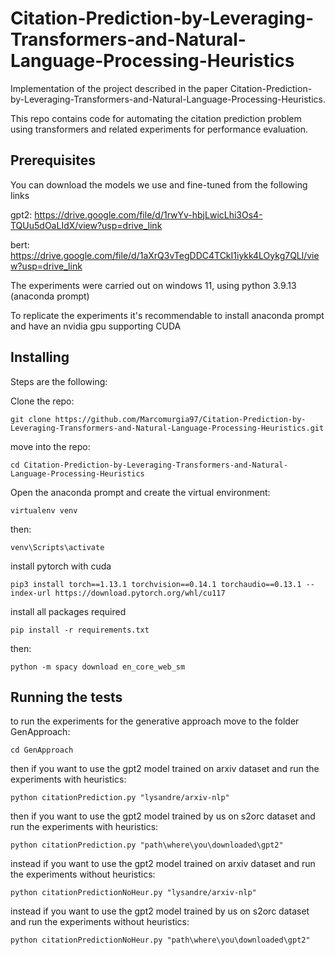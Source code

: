 # Citation-Prediction-by-Leveraging-Transformers-and-Natural-Language-Processing-Heuristics

Implementation of the project described in the paper Citation-Prediction-by-Leveraging-Transformers-and-Natural-Language-Processing-Heuristics.

This repo contains code for automating the citation prediction problem using transformers and related experiments for performance evaluation.

## Prerequisites
You can download the models we use and fine-tuned from the following links

gpt2: https://drive.google.com/file/d/1rwYv-hbjLwicLhi3Os4-TQUu5dOaLIdX/view?usp=drive_link

bert: https://drive.google.com/file/d/1aXrQ3vTegDDC4TCkI1iykk4LOykg7QLl/view?usp=drive_link

The experiments were carried out on windows 11, using python 3.9.13 (anaconda prompt)

To replicate the experiments it's recommendable to install anaconda prompt and have an nvidia gpu supporting CUDA

## Installing
Steps are the following:

Clone the repo:
```
git clone https://github.com/Marcomurgia97/Citation-Prediction-by-Leveraging-Transformers-and-Natural-Language-Processing-Heuristics.git
```

move into the repo:
```
cd Citation-Prediction-by-Leveraging-Transformers-and-Natural-Language-Processing-Heuristics
```
Open the anaconda prompt and create the virtual environment:
```
virtualenv venv
```
then:
```
venv\Scripts\activate
```
install pytorch with cuda
```
pip3 install torch==1.13.1 torchvision==0.14.1 torchaudio==0.13.1 --index-url https://download.pytorch.org/whl/cu117
```
install all packages required
```
pip install -r requirements.txt
```
then:
```
python -m spacy download en_core_web_sm
```
## Running the tests
to run the experiments for the generative approach move to the folder GenApproach:
```
cd GenApproach
```
then if you want to use the gpt2 model trained on arxiv dataset and run the experiments with heuristics:
```
python citationPrediction.py "lysandre/arxiv-nlp"
```
then if you want to use the gpt2 model trained by us on s2orc  dataset and run the experiments with heuristics:

```
python citationPrediction.py "path\where\you\downloaded\gpt2"
```
instead if you want to use the gpt2 model trained on arxiv dataset and run the experiments without heuristics:
```
python citationPredictionNoHeur.py "lysandre/arxiv-nlp"
```
instead if you want to use the gpt2 model trained by us on s2orc  dataset and run the experiments without heuristics:

```
python citationPredictionNoHeur.py "path\where\you\downloaded\gpt2"
```
